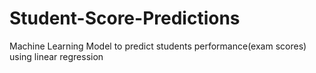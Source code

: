 # Student-Score-Predictions
Machine Learning Model to predict students performance(exam scores) using linear regression
